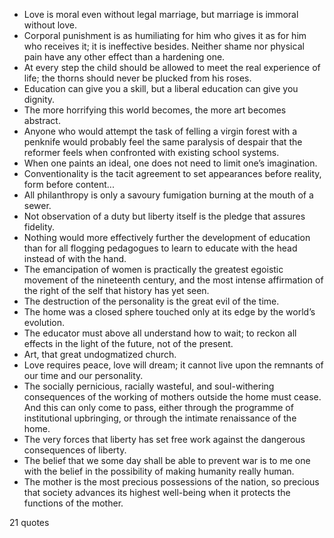  - Love is moral even without legal marriage, but marriage is immoral without love.
 - Corporal punishment is as humiliating for him who gives it as for him who receives it; it is ineffective besides. Neither shame nor physical pain have any other effect than a hardening one.
 - At every step the child should be allowed to meet the real experience of life; the thorns should never be plucked from his roses.
 - Education can give you a skill, but a liberal education can give you dignity.
 - The more horrifying this world becomes, the more art becomes abstract.
 - Anyone who would attempt the task of felling a virgin forest with a penknife would probably feel the same paralysis of despair that the reformer feels when confronted with existing school systems.
 - When one paints an ideal, one does not need to limit one’s imagination.
 - Conventionality is the tacit agreement to set appearances before reality, form before content...
 - All philanthropy is only a savoury fumigation burning at the mouth of a sewer.
 - Not observation of a duty but liberty itself is the pledge that assures fidelity.
 - Nothing would more effectively further the development of education than for all flogging pedagogues to learn to educate with the head instead of with the hand.
 - The emancipation of women is practically the greatest egoistic movement of the nineteenth century, and the most intense affirmation of the right of the self that history has yet seen.
 - The destruction of the personality is the great evil of the time.
 - The home was a closed sphere touched only at its edge by the world’s evolution.
 - The educator must above all understand how to wait; to reckon all effects in the light of the future, not of the present.
 - Art, that great undogmatized church.
 - Love requires peace, love will dream; it cannot live upon the remnants of our time and our personality.
 - The socially pernicious, racially wasteful, and soul-withering consequences of the working of mothers outside the home must cease. And this can only come to pass, either through the programme of institutional upbringing, or through the intimate renaissance of the home.
 - The very forces that liberty has set free work against the dangerous consequences of liberty.
 - The belief that we some day shall be able to prevent war is to me one with the belief in the possibility of making humanity really human.
 - The mother is the most precious possessions of the nation, so precious that society advances its highest well-being when it protects the functions of the mother.

21 quotes